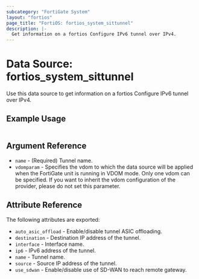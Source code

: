 ```yaml
---
subcategory: "FortiGate System"
layout: "fortios"
page_title: "FortiOS: fortios_system_sittunnel"
description: |-
  Get information on a fortios Configure IPv6 tunnel over IPv4.
---
```


# Data Source: fortios_system_sittunnel
Use this data source to get information on a fortios Configure IPv6 tunnel over IPv4.


## Example Usage

```hcl

```

## Argument Reference

* `name` - (Required) Tunnel name.
* `vdomparam` - Specifies the vdom to which the data source will be applied when the FortiGate unit is running in VDOM mode. Only one vdom can be specified. If you want to inherit the vdom configuration of the provider, please do not set this parameter.

## Attribute Reference

The following attributes are exported:

* `auto_asic_offload` - Enable/disable tunnel ASIC offloading.
* `destination` - Destination IP address of the tunnel.
* `interface` - Interface name.
* `ip6` - IPv6 address of the tunnel.
* `name` - Tunnel name.
* `source` - Source IP address of the tunnel.
* `use_sdwan` - Enable/disable use of SD-WAN to reach remote gateway.
